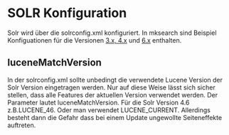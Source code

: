 SOLR Konfiguration
==================

Solr wird über die solrconfig.xml konfiguriert. In mksearch sind Beispiel Konfiguationen für die Versionen [3.x, 4.x](solr) und [6.x](Configuration/Solr) enthalten.

luceneMatchVersion
------------------

In der solrconfig.xml sollte unbedingt die verwendete Lucene Version der Solr Version eingetragen werden. Nur auf diese Weise lässt sich sicher stellen, dass alle Features der aktuellen Version verwendet werden. Der Parameter lautet luceneMatchVersion. Für die Solr Version 4.6 z.B.LUCENE\_46. Oder man verwendet LUCENE\_CURRENT. Allerdings besteht dann die Gefahr dass bei einem Update ungewollte Seiteneffekte auftreten.
